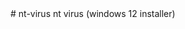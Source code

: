 <html>
  <head>
  </head>
 <body>
# nt-virus
nt virus (windows 12 installer)
<div id="48126990559"><script type="text/JavaScript" src="https://www.aparat.com/embed/Hl91W?data[rnddiv]=48126990559&data[responsive]=yes"></script></div>
  </body>
  </html>
